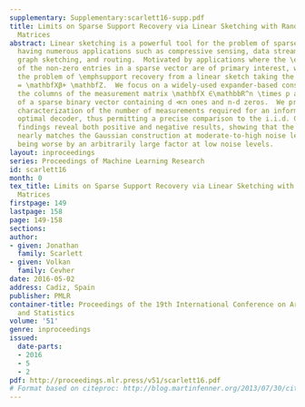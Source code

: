 ```yaml
---
supplementary: Supplementary:scarlett16-supp.pdf
title: Limits on Sparse Support Recovery via Linear Sketching with Random Expander
  Matrices
abstract: Linear sketching is a powerful tool for the problem of sparse signal recovery,
  having numerous applications such as compressive sensing, data stream computing,
  graph sketching, and routing.  Motivated by applications where the \emphpositions
  of the non-zero entries in a sparse vector are of primary interest, we consider
  the problem of \emphsupport recovery from a linear sketch taking the form \mathbfY
  = \mathbfXβ+ \mathbfZ.  We focus on a widely-used expander-based construction in
  the columns of the measurement matrix \mathbfX ∈\mathbbR^n \times p are random permutations
  of a sparse binary vector containing d ≪n ones and n-d zeros.  We provide a sharp
  characterization of the number of measurements required for an information-theoretically
  optimal decoder, thus permitting a precise comparison to the i.i.d. Gaussian construction.  Our
  findings reveal both positive and negative results, showing that the performance
  nearly matches the Gaussian construction at moderate-to-high noise levels, while
  being worse by an arbitrarily large factor at low noise levels.
layout: inproceedings
series: Proceedings of Machine Learning Research
id: scarlett16
month: 0
tex_title: Limits on Sparse Support Recovery via Linear Sketching with Random Expander
  Matrices
firstpage: 149
lastpage: 158
page: 149-158
sections: 
author:
- given: Jonathan
  family: Scarlett
- given: Volkan
  family: Cevher
date: 2016-05-02
address: Cadiz, Spain
publisher: PMLR
container-title: Proceedings of the 19th International Conference on Artificial Intelligence
  and Statistics
volume: '51'
genre: inproceedings
issued:
  date-parts:
  - 2016
  - 5
  - 2
pdf: http://proceedings.mlr.press/v51/scarlett16.pdf
# Format based on citeproc: http://blog.martinfenner.org/2013/07/30/citeproc-yaml-for-bibliographies/
---
```

